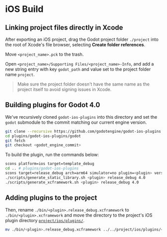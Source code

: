 # iOS Build

## Linking project files directly in Xcode

After exporting an iOS project, drag the Godot project folder `./project` into the root of Xcode's file browser, selecting **Create folder references**.

Move `<project_name>.pck` to the trash.

Open `<project_name>/Supporting Files/<project_name>-Info`, and add a new string entry with key `godot_path` and value set to the project folder name `project`.

> Make sure the project folder doesn't have the same name as the project itself to avoid signing issues in Xcode.

## Building plugins for Godot 4.0

We've recursively cloned `godot-ios-plugins` into this directory and set the `godot` submodule to the commit matching our current engine version.

```bash
git clone --recursive https://github.com/godotengine/godot-ios-plugins.git plugins/godot-ios-plugins
cd plugins/godot-ios-plugins/godot
git fetch
git checkout <godot_engine_commit>
```

To build the plugin, run the commands below:

```bash
scons platform=ios target=template_debug
cd .. # plugins/godot-ios-plugins
scons target=release_debug arch=arm64 simulator=no plugin=<plugin> version=4.0
./scripts/generate_static_library.sh <plugin> release_debug 4.0
./scripts/generate_xcframework.sh <plugin> release_debug 4.0
```

## Adding plugins to the project

Then, rename `./bin/<plugin>.release_debug.xcframework` to `./bin/<plugin>.xcframework` and move the directory to the project's iOS plugin directory [`project/ios/plugins/`](../ios/plugins/).

```bash
mv ./bin/<plugin>.release_debug.xcframework ../../project/ios/plugins/<plugin>/<plugin>.xcframework
```
